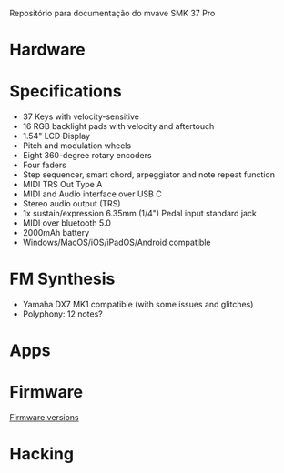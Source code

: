Repositório para documentação do mvave SMK 37 Pro

# Hardware

# Specifications

* 37 Keys with velocity-sensitive
* 16 RGB backlight pads with velocity and aftertouch
* 1.54" LCD Display
* Pitch and modulation wheels
* Eight 360-degree rotary encoders
* Four faders
* Step sequencer, smart chord, arpeggiator and note repeat function
* MIDI TRS Out Type A
* MIDI and Audio interface over USB C
* Stereo audio output (TRS)
* 1x sustain/expression 6.35mm (1/4") Pedal input standard jack
* MIDI over bluetooth 5.0
* 2000mAh battery
* Windows/MacOS/iOS/iPadOS/Android compatible

# FM Synthesis

* Yamaha DX7 MK1 compatible (with some issues and glitches)
* Polyphony: 12 notes?

# Apps

# Firmware

[Firmware versions](firmware-history.MD)

# Hacking
